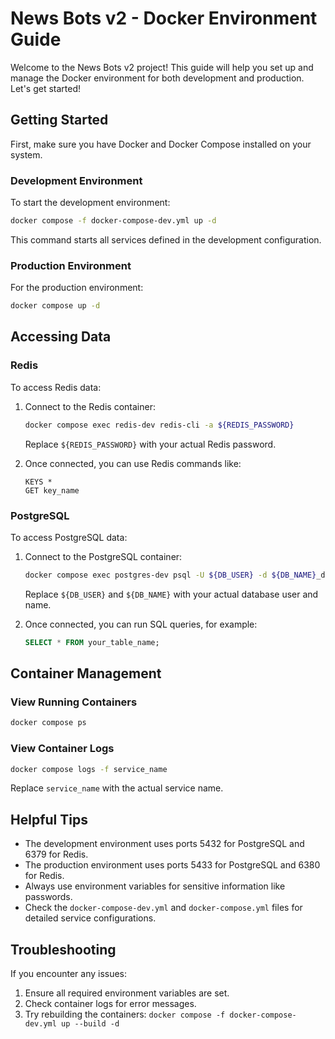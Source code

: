 # News Bots v2 - Docker Environment Guide

Welcome to the News Bots v2 project! This guide will help you set up and manage the Docker environment for both development and production. Let's get started!

## Getting Started

First, make sure you have Docker and Docker Compose installed on your system.

### Development Environment

To start the development environment:

```bash
docker compose -f docker-compose-dev.yml up -d
```


This command starts all services defined in the development configuration.

### Production Environment

For the production environment:

```bash
docker compose up -d
```


## Accessing Data

### Redis

To access Redis data:

1. Connect to the Redis container:
   ```bash
   docker compose exec redis-dev redis-cli -a ${REDIS_PASSWORD}
   ```
   Replace `${REDIS_PASSWORD}` with your actual Redis password.

2. Once connected, you can use Redis commands like:
   ```
   KEYS *
   GET key_name
   ```

### PostgreSQL

To access PostgreSQL data:

1. Connect to the PostgreSQL container:
   ```bash
   docker compose exec postgres-dev psql -U ${DB_USER} -d ${DB_NAME}_dev
   ```
   Replace `${DB_USER}` and `${DB_NAME}` with your actual database user and name.

2. Once connected, you can run SQL queries, for example:
   ```sql
   SELECT * FROM your_table_name;
   ```

## Container Management

### View Running Containers

```bash
docker compose ps
```


### View Container Logs

```bash
docker compose logs -f service_name
```


Replace `service_name` with the actual service name.

## Helpful Tips

- The development environment uses ports 5432 for PostgreSQL and 6379 for Redis.
- The production environment uses ports 5433 for PostgreSQL and 6380 for Redis.
- Always use environment variables for sensitive information like passwords.
- Check the `docker-compose-dev.yml` and `docker-compose.yml` files for detailed service configurations.

## Troubleshooting

If you encounter any issues:
1. Ensure all required environment variables are set.
2. Check container logs for error messages.
3. Try rebuilding the containers: `docker compose -f docker-compose-dev.yml up --build -d`
